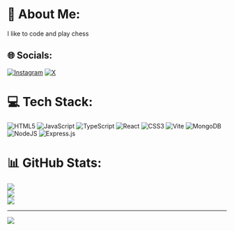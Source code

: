 # 💫 About Me:
I like to code and play chess <br>


## 🌐 Socials:
[![Instagram](https://img.shields.io/badge/Instagram-%23E4405F.svg?logo=Instagram&logoColor=white)](https://instagram.com/iamnotjunaid) [![X](https://img.shields.io/badge/X-black.svg?logo=X&logoColor=white)](https://x.com/imjmir) 

# 💻 Tech Stack:
![HTML5](https://img.shields.io/badge/html5-%23E34F26.svg?style=for-the-badge&logo=html5&logoColor=white) ![JavaScript](https://img.shields.io/badge/javascript-%23323330.svg?style=for-the-badge&logo=javascript&logoColor=%23F7DF1E) ![TypeScript](https://img.shields.io/badge/typescript-%23007ACC.svg?style=for-the-badge&logo=typescript&logoColor=white) ![React](https://img.shields.io/badge/react-%2320232a.svg?style=for-the-badge&logo=react&logoColor=%2361DAFB) ![CSS3](https://img.shields.io/badge/css3-%231572B6.svg?style=for-the-badge&logo=css3&logoColor=white) ![Vite](https://img.shields.io/badge/vite-%23646CFF.svg?style=for-the-badge&logo=vite&logoColor=white) ![MongoDB](https://img.shields.io/badge/MongoDB-%234ea94b.svg?style=for-the-badge&logo=mongodb&logoColor=white)
![NodeJS](https://img.shields.io/badge/node.js-6DA55F?style=for-the-badge&logo=node.js&logoColor=white) 
![Express.js](https://img.shields.io/badge/express.js-%23404d59.svg?style=for-the-badge&logo=express&logoColor=%2361DAFB) 
# 📊 GitHub Stats:
![](https://github-readme-stats.vercel.app/api?username=WhoJunaid&theme=dark&hide_border=false&include_all_commits=false&count_private=false)<br/>
![](https://nirzak-streak-stats.vercel.app/?user=WhoJunaid&theme=dark&hide_border=false)<br/>
![](https://github-readme-stats.vercel.app/api/top-langs/?username=WhoJunaid&theme=dark&hide_border=false&include_all_commits=false&count_private=false&layout=compact)



---
[![](https://visitcount.itsvg.in/api?id=WhoJunaid&icon=0&color=0)](https://visitcount.itsvg.in)

<!-- Proudly created with GPRM ( https://gprm.itsvg.in ) -->
